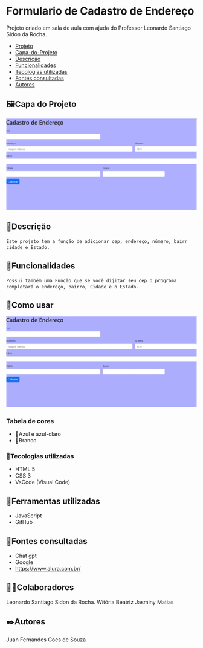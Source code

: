 # Formulario de Cadastro de Endereço
Projeto criado em sala de aula com ajuda do Professor Leonardo Santiago Sidon da Rocha.

* [Projeto](#Formulario-de-Cadastro-de-Endereco)  
* [Capa-do-Projeto](#capa-do-projeto)
* [Descrição](#descrição)    
* [Funcionalidades](#funcionalidades)  
* [Tecologias utilizadas](#tecologias-utilizadas)  
* [Fontes consultadas](#fontes-consultadas)  
* [Autores](#autores)
## 🖼️Capa do Projeto
<img src="imgs/Capa.png">

## 📄Descrição

    Este projeto tem a função de adicionar cep, endereço, número, bairr cidade e Estado.

## 👾Funcionalidades

    Possui também uma Função que se você dijitar seu cep o programa completará o endereço, bairro, Cidade e o Estado.
## 🔧Como usar

<img src="imgs/Comousar.gif">

### Tabela de cores

* 💙Azul e azul-claro 
* 🤍Branco

### 🤖Tecologias utilizadas
* HTML 5
* CSS 3
* VsCode (Visual Code)
## 🔧Ferramentas utilizadas
* JavaScript
* GitHub
## 🔗Fontes consultadas
* Chat gpt
* Google
* https://www.alura.com.br/
## 🤜🤛Colaboradores
Leonardo Santiago Sidon da Rocha.
Witória Beatriz
Jasminy Matias
## ✒️Autores
Juan Fernandes Goes de Souza